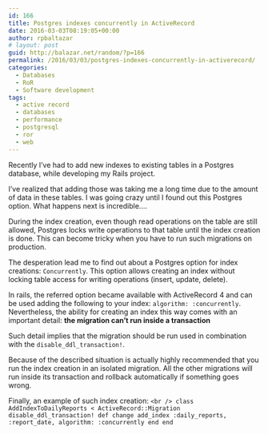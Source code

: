 ```yaml
---
id: 166
title: Postgres indexes concurrently in ActiveRecord
date: 2016-03-03T08:19:05+00:00
author: rpbaltazar
# layout: post
guid: http://balazar.net/random/?p=166
permalink: /2016/03/03/postgres-indexes-concurrently-in-activerecord/
categories:
  - Databases
  - RoR
  - Software development
tags:
  - active record
  - databases
  - performance
  - postgresql
  - ror
  - web
---
```

Recently I&#8217;ve had to add new indexes to existing tables in a Postgres database, while developing my Rails project.

I&#8217;ve realized that adding those was taking me a long time due to the amount of data in these tables. I was going crazy until I found out this Postgres option. What happens next is incredible&#8230;.

<!--more-->

During the index creation, even though read operations on the table are still allowed, Postgres locks write operations to that table until the index creation is done.
This can become tricky when you have to run such migrations on production.

The desperation lead me to find out about a Postgres option for index creations: `Concurrently`. This option allows creating an index without locking table access for writing operations (insert, update, delete).

In rails, the referred option became available with ActiveRecord 4 and can be used adding the following to your index: `algorithm: :concurrently`. Nevertheless, the ability for creating an index this way comes with an important detail: **the migration can&#8217;t run inside a transaction**

Such detail implies that the migration should be run used in combination with the `disable_ddl_transaction!`.

Because of the described situation is actually highly recommended that you run the index creation in an isolated migration. All the other migrations will run inside its transaction and rollback automatically if something goes wrong.

Finally, an example of such index creation:
`<br />
class AddIndexToDailyReports < ActiveRecord::Migration
  disable_ddl_transaction!
  def change
    add_index :daily_reports, :report_date, algorithm: :concurrently
  end
end
`

